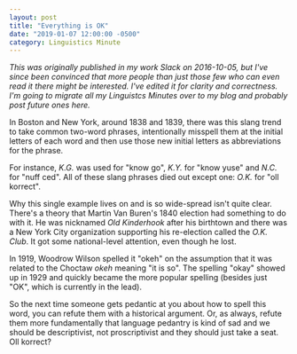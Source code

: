 ```yaml
---
layout: post
title: "Everything is OK"
date: "2019-01-07 12:00:00 -0500"
category: Linguistics Minute
---
```

_This was originally published in my work Slack on 2016-10-05, but I've since
been convinced that more people than just those few who can even read it there
might be interested. I've edited it for clarity and correctness. I'm going to
migrate all my Linguistcs Minutes over to my blog and probably post future ones
here._

In Boston and New York, around 1838 and 1839, there was this slang trend to take
common two-word phrases, intentionally misspell them at the initial letters of
each word and then use those new initial letters as abbreviations for the
phrase.

For instance, _K.G._ was used for "know go", _K.Y._ for "know yuse" and _N.C._
for "nuff ced". All of these slang phrases died out except one: _O.K._ for "oll
korrect".

Why this single example lives on and is so wide-spread isn't quite clear.
There's a theory that Martin Van Buren's 1840 election had something to do with
it. He was nicknamed _Old Kinderhook_ after his birthtown and there was a New
York City organization supporting his re-election called the _O.K. Club_. It got
some national-level attention, even though he lost.

In 1919, Woodrow Wilson spelled it "okeh" on the assumption that it was related
to the Choctaw _okeh_ meaning "it is so". The spelling "okay" showed up in 1929
and quickly became the more popular spelling (besides just "OK", which is
currently in the lead).

So the next time someone gets pedantic at you about how to spell this word, you
can refute them with a historical argument. Or, as always, refute them more
fundamentally that language pedantry is kind of sad and we should be
descriptivist, not proscriptivist and they should just take a seat. Oll korrect?
